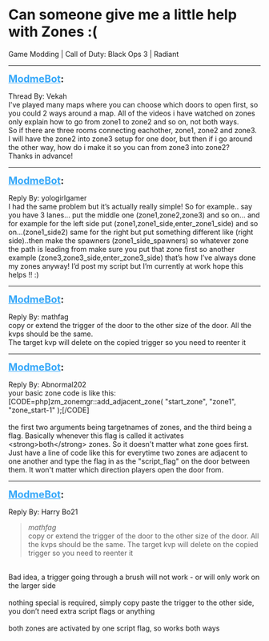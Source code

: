 # Can someone give me a little help with Zones :(
Game Modding | Call of Duty: Black Ops 3 | Radiant

---
<strong style="font-size: 1.4em;"><span style="text-decoration: underline;text-decoration-color: #34a7f9;"><span style="color:#34a7f9;">ModmeBot</span></span>:</strong>

<p>Thread By: Vekah<br />I&#39;ve played many maps where you can choose which doors to open first, so you could 2 ways around a map. All of the videos i have watched on zones only explain how to go from zone1 to zone2 and so on, not both ways.<br />So if there are three rooms connecting eachother, zone1, zone2 and zone3. <br />I will have the zone2 into zone3 setup for one door, but then if i go around the other way, how do i make it so you can from zone3 into zone2?<br />Thanks in advance!</p>

---
<strong style="font-size: 1.4em;"><span style="text-decoration: underline;text-decoration-color: #34a7f9;"><span style="color:#34a7f9;">ModmeBot</span></span>:</strong>

<p>Reply By: yologirlgamer<br />I had the same problem but it’s actually really simple! So for example.. say you have 3 lanes... put the middle one (zone1,zone2,zone3) and so on... and for example for the left side put (zone1,zone1_side,enter_zone1_side) and so on...(zone1_side2) same for the right but put something different like (right side)..then make the spawners (zone1_side_spawners) so whatever zone the path is leading from make sure you put that zone first so another example (zone3,zone3_side,enter_zone3_side) that’s how I’ve always done my zones anyway! I’d post my script but I’m currently at work hope this helps !! :)</p>

---
<strong style="font-size: 1.4em;"><span style="text-decoration: underline;text-decoration-color: #34a7f9;"><span style="color:#34a7f9;">ModmeBot</span></span>:</strong>

<p>Reply By: mathfag<br />copy or extend the trigger of the door to the other size of the door. All the kvps should be the same.<br />The target kvp will delete on the copied trigger so you need to reenter it</p>

---
<strong style="font-size: 1.4em;"><span style="text-decoration: underline;text-decoration-color: #34a7f9;"><span style="color:#34a7f9;">ModmeBot</span></span>:</strong>

<p>Reply By: Abnormal202<br />your basic zone code is like this:<br />[CODE=php]zm_zonemgr::add_adjacent_zone( &quot;start_zone&quot;,		&quot;zone1&quot;,	&quot;zone_start-1&quot; );[/CODE]<br /> <br />the first two arguments being targetnames of zones, and the third being a flag. Basically whenever this flag is called it activates &lt;strong&gt;both&lt;/strong&gt; zones. So it doesn&#39;t matter what zone goes first. Just have a line of code like this for everytime two zones are adjacent to one another and type the flag in as the &quot;script_flag&quot; on the door between them. It won&#39;t matter which direction players open the door from.</p>

---
<strong style="font-size: 1.4em;"><span style="text-decoration: underline;text-decoration-color: #34a7f9;"><span style="color:#34a7f9;">ModmeBot</span></span>:</strong>

<p>Reply By: Harry Bo21<br /><blockquote><em>mathfag</em><br />copy or extend the trigger of the door to the other size of the door. All the kvps should be the same. The target kvp will delete on the copied trigger so you need to reenter it</blockquote><br /> Bad idea, a trigger going through a brush will not work - or will only work on the larger side <br /> <br />nothing special is required, simply copy paste the trigger to the other side, you don’t need extra script flags or anything<br /> <br />both zones are activated by one script flag, so works both ways</p>
